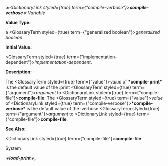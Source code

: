 *∗<DictionaryLink styled={true} term={"compile-verbose"}><b>*compile-verbose*</b></DictionaryLink>∗ Variable* 



**Value Type:** 



a <GlossaryTerm styled={true} term={"generalized boolean"}><i>generalized boolean</i></GlossaryTerm>. 



**Initial Value:** 



<GlossaryTerm styled={true} term={"implementation-dependent"}><i>implementation-dependent</i></GlossaryTerm>. 



**Description:** 



The <GlossaryTerm styled={true} term={"value"}><i>value</i></GlossaryTerm> of **\*compile-print\*** is the default value of the :print <GlossaryTerm styled={true} term={"argument"}><i>argument</i></GlossaryTerm> to <DictionaryLink styled={true} term={"compile-file"}><b>compile-file</b></DictionaryLink>. The <GlossaryTerm styled={true} term={"value"}><i>value</i></GlossaryTerm> of <DictionaryLink styled={true} term={"compile-verbose"}><b>\*compile-verbose\*</b></DictionaryLink> is the default value of the :verbose <GlossaryTerm styled={true} term={"argument"}><i>argument</i></GlossaryTerm> to <DictionaryLink styled={true} term={"compile-file"}><b>compile-file</b></DictionaryLink>. 



**See Also:** 



<DictionaryLink styled={true} term={"compile-file"}><b>compile-file</b></DictionaryLink> 



System 



 



 



*∗***load-print***∗***,** 